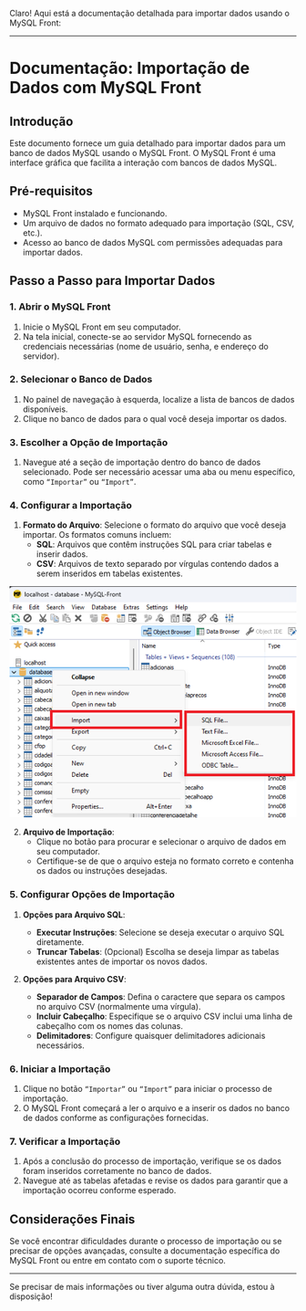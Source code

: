 Claro! Aqui está a documentação detalhada para importar dados usando o MySQL Front:

---

# Documentação: Importação de Dados com MySQL Front

## Introdução

Este documento fornece um guia detalhado para importar dados para um banco de dados MySQL usando o MySQL Front. O MySQL Front é uma interface gráfica que facilita a interação com bancos de dados MySQL.

## Pré-requisitos

- MySQL Front instalado e funcionando.
- Um arquivo de dados no formato adequado para importação (SQL, CSV, etc.).
- Acesso ao banco de dados MySQL com permissões adequadas para importar dados.

## Passo a Passo para Importar Dados

### 1. Abrir o MySQL Front

1. Inicie o MySQL Front em seu computador.
2. Na tela inicial, conecte-se ao servidor MySQL fornecendo as credenciais necessárias (nome de usuário, senha, e endereço do servidor).

### 2. Selecionar o Banco de Dados

1. No painel de navegação à esquerda, localize a lista de bancos de dados disponíveis.
2. Clique no banco de dados para o qual você deseja importar os dados.

### 3. Escolher a Opção de Importação

1. Navegue até a seção de importação dentro do banco de dados selecionado. Pode ser necessário acessar uma aba ou menu específico, como `“Importar”` ou `“Import”`.

### 4. Configurar a Importação

1. **Formato do Arquivo**: Selecione o formato do arquivo que você deseja importar. Os formatos comuns incluem:
   - **SQL**: Arquivos que contêm instruções SQL para criar tabelas e inserir dados.
   - **CSV**: Arquivos de texto separado por vírgulas contendo dados a serem inseridos em tabelas existentes.

![](/images/Tutorial-MySQL-Front/Importação/1.png)


2. **Arquivo de Importação**: 
   - Clique no botão para procurar e selecionar o arquivo de dados em seu computador.
   - Certifique-se de que o arquivo esteja no formato correto e contenha os dados ou instruções desejadas.

### 5. Configurar Opções de Importação

1. **Opções para Arquivo SQL**:
   - **Executar Instruções**: Selecione se deseja executar o arquivo SQL diretamente.
   - **Truncar Tabelas**: (Opcional) Escolha se deseja limpar as tabelas existentes antes de importar os novos dados.

2. **Opções para Arquivo CSV**:
   - **Separador de Campos**: Defina o caractere que separa os campos no arquivo CSV (normalmente uma vírgula).
   - **Incluir Cabeçalho**: Especifique se o arquivo CSV inclui uma linha de cabeçalho com os nomes das colunas.
   - **Delimitadores**: Configure quaisquer delimitadores adicionais necessários.

### 6. Iniciar a Importação

1. Clique no botão `“Importar”` ou `“Import”` para iniciar o processo de importação.
2. O MySQL Front começará a ler o arquivo e a inserir os dados no banco de dados conforme as configurações fornecidas.

### 7. Verificar a Importação

1. Após a conclusão do processo de importação, verifique se os dados foram inseridos corretamente no banco de dados.
2. Navegue até as tabelas afetadas e revise os dados para garantir que a importação ocorreu conforme esperado.

## Considerações Finais

Se você encontrar dificuldades durante o processo de importação ou se precisar de opções avançadas, consulte a documentação específica do MySQL Front ou entre em contato com o suporte técnico.

---

Se precisar de mais informações ou tiver alguma outra dúvida, estou à disposição!